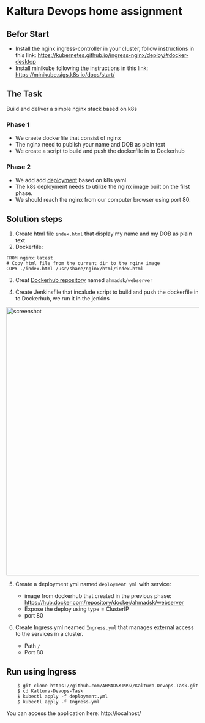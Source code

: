 # Kaltura Devops home assignment

## Befor Start
* Install the nginx ingress-controller in your cluster, follow instructions in this link: https://kubernetes.github.io/ingress-nginx/deploy/#docker-desktop
* Install minikube following the instructions in this link: https://minikube.sigs.k8s.io/docs/start/

## The Task
Build and deliver a simple nginx stack based on k8s

### Phase 1
* We craete dockerfile that consist of nginx
* The nginx need to publish your name and DOB as plain text
* We create a script to build and push the dockerfile in to Dockerhub

### Phase 2
* We add add [deployment](https://kubernetes.io/docs/tasks/run-application/run-stateless-application-deployment/) based on k8s yaml.
* The k8s deployment needs to utilize the nginx image built on the first phase.
* We should reach the nginx from our computer browser using port 80.

## Solution steps
1. Create html file `index.html` that display my name and my DOB as plain text 
2. Dockerfile:
```
FROM nginx:latest
# Copy html file from the current dir to the nginx image
COPY ./index.html /usr/share/nginx/html/index.html
```
3. Creat [Dockerhub repository](https://docs.docker.com/docker-hub/) named `ahmadsk/webserver`

4. Create Jenkinsfile that incalude script to build and push the dockerfile in to Dockerhub, we run it in the jenkins
<img width="700" alt="screenshot" src="https://imgur.com/gsDMeLg.jpg">

5. Create a deployment yml named `deployment yml` with service:
    * image from dockerhub that created in the previous phase: https://hub.docker.com/repository/docker/ahmadsk/webserver
    * Expose the deploy using type = ClusterIP
    * port 80

6. Create Ingress yml neamed `Ingress.yml` that manages external access to the services in a cluster.
    * Path `/` 
    * Port 80 

## Run using Ingress
```
    $ git clone https://github.com/AHMADSK1997/Kaltura-Devops-Task.git
    $ cd Kaltura-Devops-Task
    $ kubectl apply -f deployment.yml
    $ kubectl apply -f Ingress.yml
```
You can access the application here: http://localhost/
